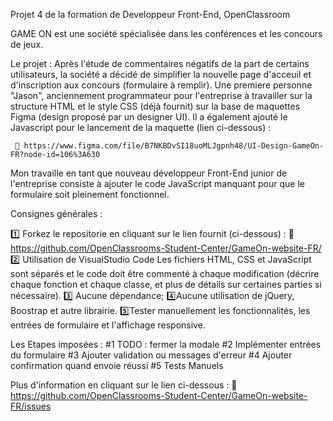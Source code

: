 Projet 4 de la formation de Developpeur Front-End, OpenClassroom

GAME ON est une société spécialisée dans les conférences et les concours de jeux.

Le projet :
Après l'étude de commentaires négatifs de la part de certains utilisateurs, la société a décidé de simplifier la nouvelle page d'acceuil et d'inscription aux concours (formulaire à remplir).
Une premiere personne "Jason", anciennement programmateur pour l'entreprise à travailler sur la structure HTML et le style CSS (déjà fournit) sur la base de maquettes Figma (design proposé par un designer UI). Il a également ajouté le Javascript pour le lancement de la maquette (lien ci-dessous) :

     🔗 https://www.figma.com/file/B7NKBDvSI18uoMLJgpnh48/UI-Design-GameOn-FR?node-id=106%3A630

Mon travaille en tant que nouveau développeur Front-End junior de l'entreprise consiste à ajouter le code JavaScript manquant pour que le formulaire soit pleinement fonctionnel.

Consignes générales :

1️⃣ Forkez le repositorie en cliquant sur le lien fournit (ci-dessous) :
    🔗 https://github.com/OpenClassrooms-Student-Center/GameOn-website-FR/
2️⃣ Utilisation de VisualStudio Code
Les fichiers HTML, CSS et JavaScript sont séparés et le code doit être commenté à chaque modification (décrire chaque fonction et chaque classe, et plus de détails sur certaines parties si nécessaire).
3️⃣ Aucune dépendance;
4️⃣Aucune utilisation de jQuery, Boostrap et autre librairie.
5️⃣Tester manuellement les fonctionnalités, les entrées de formulaire et l'affichage responsive.

Les Etapes imposées :
#1 TODO : fermer la modale
#2 Implémenter entrées du formulaire
#3 Ajouter validation ou messages d'erreur
#4 Ajouter confirmation quand envoie réussi
#5 Tests Manuels

Plus d'information en cliquant sur le lien ci-dessous :
 🔗 https://github.com/OpenClassrooms-Student-Center/GameOn-website-FR/issues 

